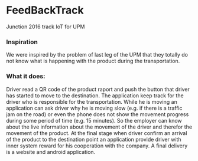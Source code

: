 # FeedBackTrack
Junction 2016 track IoT for UPM

### Inspiration

We were inspired by the problem of last leg of the UPM that they totally do not know what is happening with the product during the transportation.

### What it does:

Driver read a QR code of the product raport and push the button that driver has started to move to the destination. The application keep track for the driver who is responsible for the transportation. While he is moving an application can ask driver why he is moving slow (e.g. if there is a traffic jam on the road) or even the phone does not show the movement progress during some period of time (e.g. 15 minutes). So the employer can know about the live information about the movement of the driver and therefor the movement of the product. At the final stage when driver confirm an arrival of the product to the destination point an application provide driver with inner system reward for his cooperation with the company. A final delivery is a website and android application.
